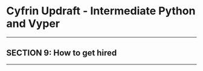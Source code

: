 # Cyfrin Updraft - Intermediate Python and Vyper
_______________________________________________________________________________
## SECTION 9: How to get hired

_______________________________________________________________________________
